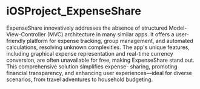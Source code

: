 # iOSProject_ExpenseShare

ExpenseShare innovatively addresses the absence of structured Model-View-Controller (MVC) architecture in many similar apps. It offers a user-friendly platform for expense tracking, group management, and automated calculations, resolving unknown complexities. The app's unique features, including graphical expense representation and real-time currency conversion, are often unavailable for free, making ExpenseShare stand out. This comprehensive solution simplifies expense- sharing, promoting financial transparency, and enhancing user experiences—ideal for diverse scenarios, from travel adventures to household budgeting.
